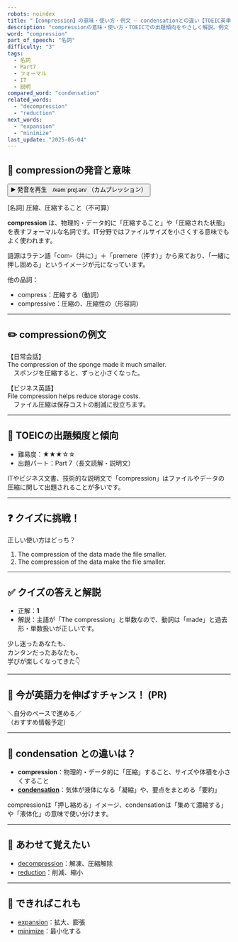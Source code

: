 ```yaml
---
robots: noindex
title: "【compression】の意味・使い方・例文 ― condensationとの違い【TOEIC英単語】"
description: "compressionの意味・使い方・TOEICでの出題傾向をやさしく解説。例文・クイズ付きでcondensationとの違いもわかりやすく学べます。"
word: "compression"
part_of_speech: "名詞"
difficulty: "3"
tags:
  - 名詞
  - Part7
  - フォーマル
  - IT
  - 説明
compared_word: "condensation"
related_words:
  - "decompression"
  - "reduction"
next_words:
  - "expansion"
  - "minimize"
last_update: "2025-05-04"
---
```


## 🔰 compressionの発音と意味

<button class="play-audio" onclick="playTTS('compression')">
  <span class="play-audio-main">
    ▶️ 発音を再生　/kəmˈprɛʃ.ən/
  </span>
  <span class="play-audio-sub">
    （カムプレッション）
  </span>
</button>

[名詞] 圧縮、圧縮すること（不可算）

**compression** は、物理的・データ的に「圧縮すること」や「圧縮された状態」を表すフォーマルな名詞です。IT分野ではファイルサイズを小さくする意味でもよく使われます。

語源はラテン語「com-（共に）」＋「premere（押す）」から来ており、「一緒に押し固める」というイメージが元になっています。

他の品詞：  
- compress：圧縮する（動詞）
- compressive：圧縮の、圧縮性の（形容詞）

---

## ✏️ compressionの例文

【日常会話】  
The compression of the sponge made it much smaller.  
　スポンジを圧縮すると、ずっと小さくなった。

【ビジネス英語】  
File compression helps reduce storage costs.  
　ファイル圧縮は保存コストの削減に役立ちます。

---

## 🎯 TOEICの出題頻度と傾向

- 難易度：★★★☆☆
- 出題パート：Part 7（長文読解・説明文）

ITやビジネス文書、技術的な説明文で「compression」はファイルやデータの圧縮に関して出題されることが多いです。

---

## ❓ クイズに挑戦！

正しい使い方はどっち？

1. The compression of the data made the file smaller.  
2. The compression of the data make the file smaller.

---

## ✅ クイズの答えと解説

- 正解：**1**
- 解説：主語が「The compression」と単数なので、動詞は「made」と過去形・単数扱いが正しいです。

少し迷ったあなたも、  
カンタンだったあなたも、  
学びが楽しくなってきた👇️

---

## 🚀 今が英語力を伸ばすチャンス！ (PR)

<div class="info-center">
＼自分のペースで進める／<br>  
（おすすめ情報予定）
</div>

---

## 🤔  condensation との違いは？

- **compression**：物理的・データ的に「圧縮」すること、サイズや体積を小さくすること
- **[condensation](/word/condensation/)**：気体が液体になる「凝縮」や、要点をまとめる「要約」

compressionは「押し縮める」イメージ、condensationは「集めて濃縮する」や「液体化」の意味で使い分けます。

---

## 🧩 あわせて覚えたい

- [decompression](/word/decompression/)：解凍、圧縮解除
- [reduction](/word/reduction/)：削減、縮小

---

## 📖 できればこれも

- [expansion](/word/expansion/)：拡大、膨張
- [minimize](/word/minimize/)：最小化する

<!-- cvid: aid43_bid43 -->
